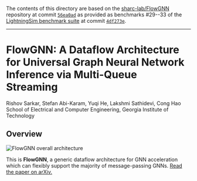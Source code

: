 The contents of this directory are based on the [sharc-lab/FlowGNN](https://github.com/sharc-lab/FlowGNN) repository at commit [`56ea0ad`](https://github.com/sharc-lab/FlowGNN/tree/56ea0add932daad2e16c08704d91c8a9a7d777ed) as provided as benchmarks #29--33 of the [LightningSim benchmark suite](https://github.com/sharc-lab/LightningSim/tree/4df273ef094b7b86521f410f14114ad9a77bd10e/benchmarks) at commit [`4df273e`](https://github.com/sharc-lab/LightningSim/tree/4df273ef094b7b86521f410f14114ad9a77bd10e/benchmarks).

---

# FlowGNN: A Dataflow Architecture for Universal Graph Neural Network Inference via Multi-Queue Streaming

Rishov Sarkar, Stefan Abi-Karam, Yuqi He, Lakshmi Sathidevi, Cong Hao  
School of Electrical and Computer Engineering, Georgia Institute of Technology

## Overview

![FlowGNN overall architecture](https://github.com/sharc-lab/FlowGNN/blob/56ea0add932daad2e16c08704d91c8a9a7d777ed/images/arch-overall.svg)

This is **FlowGNN**, a generic dataflow architecture for GNN acceleration which can flexibly support the majority of message-passing GNNs. [Read the paper on arXiv.](https://arxiv.org/abs/2204.13103)
